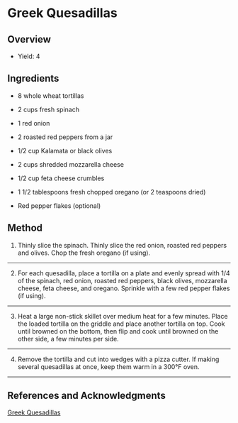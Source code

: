 # Greek Quesadillas

## Overview

- Yield: 4

## Ingredients

- 8 whole wheat tortillas

- 2 cups fresh spinach

- 1 red onion

- 2 roasted red peppers from a jar

- 1/2 cup Kalamata or black olives

- 2 cups shredded mozzarella cheese

- 1/2 cup feta cheese crumbles

- 1 1/2 tablespoons fresh chopped oregano (or 2 teaspoons dried)

- Red pepper flakes (optional)

## Method

1. Thinly slice the spinach. Thinly slice the red onion, roasted red peppers and olives. Chop the fresh oregano (if using).
---

2. For each quesadilla, place a tortilla on a plate and evenly spread with 1/4 of the spinach, red onion, roasted red peppers, black olives, mozzarella cheese, feta cheese, and oregano. Sprinkle with a few red pepper flakes (if using).
---

3. Heat a large non-stick skillet over medium heat for a few minutes. Place the loaded tortilla on the griddle and place another tortilla on top. Cook until browned on the bottom, then flip and cook until browned on the other side, a few minutes per side.
---

4. Remove the tortilla and cut into wedges with a pizza cutter. If making several quesadillas at once, keep them warm in a 300°F oven.
---

## References and Acknowledgments

[Greek Quesadillas](https://www.acouplecooks.com/greek-quesadillas/)

